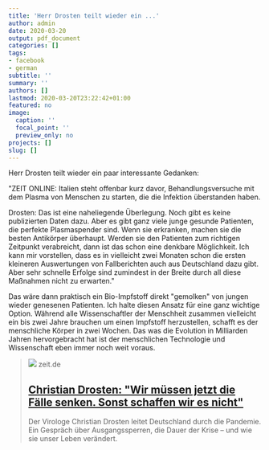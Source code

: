```yaml
---
title: 'Herr Drosten teilt wieder ein ...'
author: admin
date: 2020-03-20
output: pdf_document
categories: []
tags:
- facebook
- german
subtitle: ''
summary: ''
authors: []
lastmod: 2020-03-20T23:22:42+01:00
featured: no
image:
  caption: ''
  focal_point: ''
  preview_only: no
projects: []
slug: []
---
```

Herr Drosten teilt wieder ein paar interessante Gedanken:

"ZEIT ONLINE: Italien steht offenbar kurz davor, Behandlungsversuche mit dem Plasma von Menschen zu starten, die die Infektion überstanden haben.

Drosten: Das ist eine naheliegende Überlegung. Noch gibt es keine publizierten Daten dazu. Aber es gibt ganz viele junge gesunde Patienten, die perfekte Plasmaspender sind. Wenn sie erkranken, machen sie die besten Antikörper überhaupt. Werden sie den Patienten zum richtigen Zeitpunkt verabreicht, dann ist das schon eine denkbare Möglichkeit. Ich kann mir vorstellen, dass es in vielleicht zwei Monaten schon die ersten kleineren Auswertungen von Fallberichten auch aus Deutschland dazu gibt. Aber sehr schnelle Erfolge sind zumindest in der Breite durch all diese Maßnahmen nicht zu erwarten."

Das wäre dann praktisch ein Bio-Impfstoff direkt "gemolken" von jungen wieder genesenen Patienten. Ich halte diesen Ansatz für eine ganz wichtige Option. Während alle Wissenschaftler der Menschheit zusammen vielleicht ein bis zwei Jahre brauchen um einen Impfstoff herzustellen, schafft es der menschliche Körper in zwei Wochen. Das was die Evolution in Milliarden Jahren hervorgebracht hat ist der menschlichen Technologie und Wissenschaft eben immer noch weit voraus.
> [![](https://img.zeit.de/wissen/2020-03/drosten-interview-corona-pandemie-portraet-3/wide__1300x731)](https://www.zeit.de/wissen/gesundheit/2020-03/christian-drosten-coronavirus-pandemie-deutschland-virologe-charite)
> zeit.de
> ## [Christian Drosten: "Wir müssen jetzt die Fälle senken. Sonst schaffen wir es nicht"](https://www.zeit.de/wissen/gesundheit/2020-03/christian-drosten-coronavirus-pandemie-deutschland-virologe-charite)
>
>Der Virologe Christian Drosten leitet Deutschland durch die Pandemie. Ein Gespräch über Ausgangssperren, die Dauer der Krise – und wie sie unser Leben verändert.

